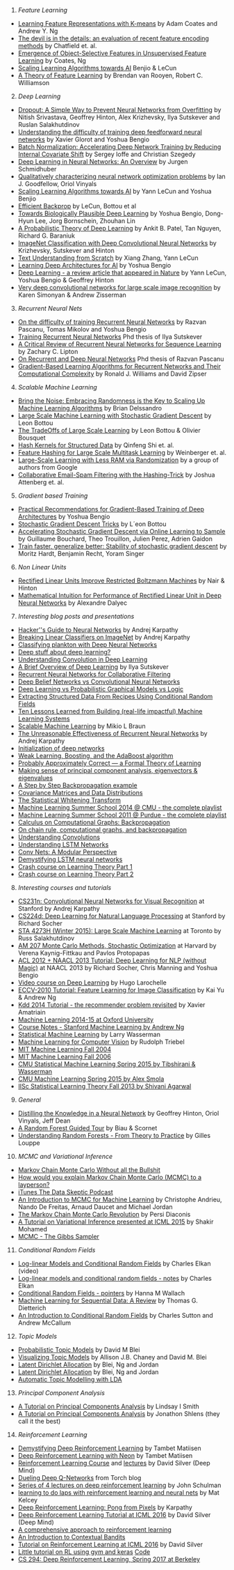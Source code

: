 1. *Feature Learning*
  * [Learning Feature Representations with K-means](http://www.cs.stanford.edu/~acoates/papers/coatesng_nntot2012.pdf) by Adam Coates and Andrew Y. Ng 
  * [The devil is in the details: an evaluation of recent feature encoding methods](http://www.robots.ox.ac.uk/~vgg/publications/2011/Chatfield11/chatfield11.pdf) by Chatfield et. al. 
  * [Emergence of Object-Selective Features in Unsupervised Feature Learning](http://www.cs.stanford.edu/~acoates/papers/coateskarpathyng_nips2012.pdf) by Coates, Ng
  * [Scaling Learning Algorithms towards AI](http://yann.lecun.com/exdb/publis/pdf/bengio-lecun-07.pdf) Benjio & LeCun
  * [A Theory of Feature Learning](http://arxiv.org/abs/1504.00083) by Brendan van Rooyen, Robert C. Williamson

2. *Deep Learning*
  * [Dropout: A Simple Way to Prevent Neural Networks from Overfitting](http://www.cs.toronto.edu/~rsalakhu/papers/srivastava14a.pdf) by Nitish Srivastava, Geoffrey Hinton, Alex Krizhevsky, Ilya Sutskever and Ruslan Salakhutdinov
  * [Understanding the difficulty of training deep feedforward neural networks](http://jmlr.org/proceedings/papers/v9/glorot10a/glorot10a.pdf) by Xavier Glorot and Yoshua Bengio
  * [Batch Normalization: Accelerating Deep Network Training by Reducing Internal Covariate Shift](http://arxiv.org/abs/1502.03167) by Sergey Ioffe and Christian Szegedy
  * [Deep Learning in Neural Networks: An Overview](http://arxiv.org/pdf/1404.7828v4.pdf) by Jurgen Schmidhuber
  * [Qualitatively characterizing neural network optimization problems](http://arxiv.org/abs/1412.6544) by Ian J. Goodfellow, Oriol Vinyals
  * [Scaling Learning Algorithms towards AI](http://yann.lecun.com/exdb/publis/pdf/bengio-lecun-07.pdf) by Yann LeCun and Yoshua Benjio
  * [Efficient Backprop](http://yann.lecun.com/exdb/publis/pdf/lecun-98b.pdf) by LeCun, Bottou et al
  * [Towards Biologically Plausible Deep Learning](http://arxiv.org/abs/1502.04156) by Yoshua Bengio, Dong-Hyun Lee, Jorg Bornschein, Zhouhan Lin
  * [A Probabilistic Theory of Deep Learning](http://arxiv.org/pdf/1504.00641v1.pdf) by Ankit B. Patel, Tan Nguyen, Richard G. Baraniuk
  * [ImageNet Classification with Deep Convolutional Neural Networks](http://www.cs.toronto.edu/~fritz/absps/imagenet.pdf) by Krizhevsky, Sutskever and Hinton
  * [Text Understanding from Scratch](http://arxiv.org/abs/1502.01710) by Xiang Zhang, Yann LeCun
  * [Learning Deep Architectures for AI](http://www.iro.umontreal.ca/~bengioy/papers/ftml_book.pdf) by Yoshua Bengio
  * [Deep Learning - a review article that appeared in Nature](http://sci-hub.org/downloads/d397/lecun2015.pdf) by Yann LeCun, Yoshua Bengio & Geoffrey Hinton
  * [Very deep convolutional networks for large scale image recognition](http://arxiv.org/pdf/1409.1556.pdf) by Karen Simonyan & Andrew Zisserman 

3. *Recurrent Neural Nets*
  * [On the difficulty of training Recurrent Neural Networks](http://arxiv.org/pdf/1211.5063v2.pdf) by Razvan Pascanu, Tomas Mikolov and Yoshua Bengio
  * [Training Recurrent Neural Networks](http://www.cs.utoronto.ca/~ilya/pubs/ilya_sutskever_phd_thesis.pdf) Phd thesis of Ilya Sutskever
  * [A Critical Review of Recurrent Neural Networks for Sequence Learning](http://arxiv.org/pdf/1506.00019v1.pdf) by Zachary C. Lipton
  * [On Recurrent and Deep Neural Networks](http://www-etud.iro.umontreal.ca/~pascanur/papers/thesis.pdf) Phd thesis of Razvan Pascanu
  * [Gradient-Based Learning Algorithms for Recurrent Networks and Their Computational Complexity](https://web.stanford.edu/class/psych209a/ReadingsByDate/02_25/Williams%20Zipser95RecNets.pdf) by Ronald J. Williams and David Zipser
  
4. *Scalable Machine Learning*
  * [Bring the Noise: Embracing Randomness is the Key to Scaling Up Machine Learning Algorithms](http://online.liebertpub.com/doi/pdf/10.1089/big.2013.0010) by Brian Delssandro
  * [Large Scale Machine Learning with Stochastic Gradient Descent](http://leon.bottou.org/publications/pdf/compstat-2010.pdf) by Leon Bottou
  * [The TradeOffs of Large Scale Learning](http://papers.nips.cc/paper/3323-the-tradeoffs-of-large-scale-learning.pdf) by Leon Bottou & Olivier Bousquet
  * [Hash Kernels for Structured Data](http://www.jmlr.org/papers/volume10/shi09a/shi09a.pdf) by Qinfeng Shi et. al.
  * [Feature Hashing for Large Scale Multitask Learning](http://arxiv.org/pdf/0902.2206.pdf) by Weinberger et. al.
  * [Large-Scale Learning with Less RAM via Randomization](http://www.eecs.tufts.edu/~dsculley/papers/round-model-icml.pdf) by a group of authors from Google
  * [Collaborative Email-Spam Filtering with the Hashing-Trick](http://ceas.cc/2009/papers/ceas2009-paper-11.pdf) by Joshua Attenberg et. al.

5. *Gradient based Training*
  * [Practical Recommendations for Gradient-Based Training of Deep Architectures](http://arxiv.org/pdf/1206.5533v2.pdf) by Yoshua Bengio
  * [Stochastic Gradient Descent Tricks](http://research.microsoft.com/pubs/192769/tricks-2012.pdf) by L´eon Bottou
  * [Accelerating Stochastic Gradient Descent via Online Learning to Sample](http://arxiv.org/pdf/1506.09016v1.pdf) by Guillaume Bouchard, Theo Trouillon, Julien Perez, Adrien Gaidon
  * [Train faster, generalize better: Stability of stochastic gradient descent](http://arxiv.org/abs/1509.01240#) by Moritz Hardt, Benjamin Recht, Yoram Singer

6. *Non Linear Units*
  * [Rectified Linear Units Improve Restricted Boltzmann Machines](http://citeseerx.ist.psu.edu/viewdoc/download?doi=10.1.1.165.6419&rep=rep1&type=pdf) by Nair & Hinton
  * [Mathematical Intuition for Performance of Rectified Linear Unit in Deep Neural Networks](https://www.academia.edu/7826776/Mathematical_Intuition_for_Performance_of_Rectified_Linear_Unit_in_Deep_Neural_Networks) by Alexandre Dalyec

7. *Interesting blog posts and presentations*
  * [Hacker''s Guide to Neural Networks](https://karpathy.github.io/neuralnets/) by Andrej Karpathy
  * [Breaking Linear Classifiers on ImageNet](http://karpathy.github.io/2015/03/30/breaking-convnets/) by Andrej Karpathy
  * [Classifying plankton with Deep Neural Networks](http://benanne.github.io/2015/03/17/plankton.html)
  * [Deep stuff about deep learning?](https://blogs.princeton.edu/imabandit/2015/03/20/deep-stuff-about-deep-learning/)
  * [Understanding Convolution in Deep Learning](https://timdettmers.wordpress.com/2015/03/26/convolution-deep-learning/)
  * [A Brief Overview of Deep Learning](http://yyue.blogspot.in/2015/01/a-brief-overview-of-deep-learning.html) by Ilya Sutskever
  * [Recurrent Neural Networks for Collaborative Filtering](http://erikbern.com/?p=589)
  * [Deep Belief Networks vs Convolutional Neural Networks](http://stackoverflow.com/questions/24545725/deep-belief-networks-vs-convolutional-neural-networks)
  * [Deep Learning vs Probabilistic Graphical Models vs Logic](http://quantombone.blogspot.in/2015/04/deep-learning-vs-probabilistic.html)
  * [Extracting Structured Data From Recipes Using Conditional Random Fields](http://open.blogs.nytimes.com/2015/04/09/extracting-structured-data-from-recipes-using-conditional-random-fields/?_r=0)
  * [Ten Lessons Learned from Building (real-life impactful) Machine Learning Systems](http://technocalifornia.blogspot.in/2014/12/ten-lessons-learned-from-building-real.html)
  * [Scalable Machine Learning](http://de.slideshare.net/mikiobraun/scalable-machine-learning-47862907) by Mikio L Braun
  * [The Unreasonable Effectiveness of Recurrent Neural Networks](http://karpathy.github.io/2015/05/21/rnn-effectiveness/) by Andrej Karpathy
  * [Initialization of deep networks](http://deepdish.io/2015/02/24/network-initialization/)
  * [Weak Learning, Boosting, and the AdaBoost algorithm](http://jeremykun.com/2015/05/18/boosting-census/)
  * [Probably Approximately Correct — a Formal Theory of Learning](http://jeremykun.com/2014/01/02/probably-approximately-correct-a-formal-theory-of-learning/)
  * [Making sense of principal component analysis, eigenvectors & eigenvalues](http://stats.stackexchange.com/questions/2691/making-sense-of-principal-component-analysis-eigenvectors-eigenvalues)
  * [A Step by Step Backpropagation example](http://mattmazur.com/2015/03/17/a-step-by-step-backpropagation-example/)
  * [Covariance Matrices and Data Distributions](https://theclevermachine.wordpress.com/2013/03/29/covariance-matrices-and-data-distributions/)
  * [The Statistical Whitening Transform](https://theclevermachine.wordpress.com/2013/03/30/the-statistical-whitening-transform/)
  * [Machine Learning Summer School 2014 @ CMU - the complete playlist](https://www.youtube.com/playlist?list=PLZSO_6-bSqHQCIYxE3ycGLXHMjK3XV7Iz)
  * [Machine Learning Summer School 2011 @ Purdue - the complete playlist](https://www.youtube.com/playlist?list=PL2A65507F7D725EFB)
  * [Calculus on Computational Graphs: Backpropagation](http://colah.github.io/posts/2015-08-Backprop/)
  * [On chain rule, computational graphs, and backpropagation](http://outlace.com/Computational-Graph/)
  * [Understanding Convolutions](http://colah.github.io/posts/2014-07-Understanding-Convolutions/)
  * [Understanding LSTM Networks](http://colah.github.io/posts/2015-08-Understanding-LSTMs/)
  * [Conv Nets: A Modular Perspective](http://colah.github.io/posts/2014-07-Conv-Nets-Modular/)
  * [Demystifying LSTM neural networks](http://blog.terminal.com/demistifying-long-short-term-memory-lstm-recurrent-neural-networks/)
  * [Crash course on Learning Theory Part 1](https://blogs.princeton.edu/imabandit/2015/10/13/crash-course-on-learning-theory-part-1/)
  * [Crash course on Learning Theory Part 2](https://blogs.princeton.edu/imabandit/2015/10/22/crash-course-on-learning-theory-part-2/)

8. *Interesting courses and tutorials* 
  * [CS231n: Convolutional Neural Networks for Visual Recognition](http://cs231n.stanford.edu/) at Stanford by Andrej Karpathy
  * [CS224d: Deep Learning for Natural Language Processing](http://cs224d.stanford.edu/) at Stanford by Richard Socher
  * [STA 4273H (Winter 2015): Large Scale Machine Learning](http://www.cs.toronto.edu/~rsalakhu/STA4273_2015/) at Toronto by Russ Salakhutdinov
  * [AM 207 Monte Carlo Methods, Stochastic Optimization](http://am207.org/) at Harvard by Verena Kaynig-Fittkau and Pavlos Protopapas 
  * [ACL 2012 + NAACL 2013 Tutorial: Deep Learning for NLP (without Magic)](http://www.socher.org/index.php/DeepLearningTutorial/DeepLearningTutorial) at NAACL 2013 by Richard Socher, Chris Manning and Yoshua Bengio
  * [Video course on Deep Learning](https://www.youtube.com/playlist?list=PL6Xpj9I5qXYEcOhn7TqghAJ6NAPrNmUBH) by Hugo Larochelle
  * [ECCV-2010 Tutorial: Feature Learning for Image Classification](http://ufldl.stanford.edu/eccv10-tutorial/) by Kai Yu & Andrew Ng
  * [Kdd 2014 Tutorial - the recommender problem revisited](http://www.slideshare.net/xamat/kdd-2014-tutorial-the-recommender-problem-revisited) by Xavier Amatriain
  * [Machine Learning 2014-15 at Oxford University](https://www.cs.ox.ac.uk/people/nando.defreitas/machinelearning/)
  * [Course Notes - Stanford Machine Learning by Andrew Ng](http://www.holehouse.org/mlclass/index.html)
  * [Statistical Machine Learning](https://www.youtube.com/playlist?list=PLjbUi5mgii6BWEUZf7He6nowWvGne_Y8r) by Larry Wasserman
  * [Machine Learning for Computer Vision](http://www.computervisiontalks.com/tag/ml-for-computer-vision-course/) by Rudolph Triebel
  * [MIT Machine Learning Fall 2004](http://www.ai.mit.edu/courses/6.867-f04/lectures.html)
  * [MIT Machine Learning Fall 2006](http://ocw.mit.edu/courses/electrical-engineering-and-computer-science/6-867-machine-learning-fall-2006/)
  * [CMU Statistical Machine Learning Spring 2015 by Tibshirani & Wasserman](http://www.stat.cmu.edu/~larry/=sml/)
  * [CMU Machine Learning Spring 2015 by Alex Smola](http://www.computervisiontalks.com/tag/machine-learning-class-10-701/)
  * [IISc Statistical Learning Theory Fall 2013 by Shivani Agarwal](http://www.shivani-agarwal.net/Teaching/E0370/Aug-2013/index.html)

9. *General*
  * [Distilling the Knowledge in a Neural Network](http://arxiv.org/abs/1503.02531) by Geoffrey Hinton, Oriol Vinyals, Jeff Dean
  * [A Random Forest Guided Tour](http://www.lsta.upmc.fr/BIAU/bs.pdf) by Biau & Scornet
  * [Understanding Random Forests - From Theory to Practice](http://arxiv.org/pdf/1407.7502v3.pdf) by Gilles Louppe

10. *MCMC and Variational Inference*
  * [Markov Chain Monte Carlo Without all the Bullshit](http://jeremykun.com/2015/04/06/markov-chain-monte-carlo-without-all-the-bullshit/)
  * [How would you explain Markov Chain Monte Carlo (MCMC) to a layperson?](http://stats.stackexchange.com/questions/165/how-would-you-explain-markov-chain-monte-carlo-mcmc-to-a-layperson)
  * [iTunes The Data Skeptic Podcast](https://itunes.apple.com/us/podcast/mini-markov-chain-monte-carlo/id890348705?i=339051856&mt=2)
  * [An Introduction to MCMC for Machine Learning](http://www.cs.ubc.ca/~arnaud/andrieu_defreitas_doucet_jordan_intromontecarlomachinelearning.pdf) by Christophe Andrieu, Nando De Freitas, Arnaud Daucet and Michael Jordan
  * [The Markov Chain Monte Carlo Revolution](http://statweb.stanford.edu/~cgates/PERSI/papers/MCMCRev.pdf) by Persi Diaconis
  * [A Tutorial on Variational Inference presented at ICML 2015](http://shakirm.com/papers/VITutorial.pdf) by Shakir Mohamed
  * [MCMC - The Gibbs Sampler](https://theclevermachine.wordpress.com/2012/11/05/mcmc-the-gibbs-sampler/)
 
11. *Conditional Random Fields*
  * [Log-linear Models and Conditional Random Fields](http://videolectures.net/cikm08_elkan_llmacrf/) by Charles Elkan (video)
  * [Log-linear models and conditional random fields - notes](http://www.cs.columbia.edu/~smaskey/CS6998-0412/supportmaterial/cikmtutorial.pdf) by Charles Elkan
  * [Conditional Random Fields - pointers](http://www.inference.phy.cam.ac.uk/hmw26/crf/) by Hanna M Wallach
  * [Machine Learning for Sequential Data: A Review](http://web.engr.oregonstate.edu/~tgd/publications/mlsd-ssspr.pdf) by Thomas G. Dietterich
  * [An Introduction to Conditional Random Fields](http://homepages.inf.ed.ac.uk/csutton/publications/crftutv2.pdf) by Charles Sutton and Andrew McCallum

12. *Topic Models*
  * [Probabilistic Topic Models](https://www.cs.princeton.edu/~blei/papers/Blei2012.pdf) by David M Blei
  * [Visualizing Topic Models](http://ajbc.io/projects/papers/ChaneyBlei2012.pdf) by Allison J.B. Chaney and David M. Blei
  * [Latent Dirichlet Allocation](http://www.cs.stanford.edu/people/ang//papers/nips01-lda.pdf) by Blei, Ng and Jordan
  * [Latent Dirichlet Allocation](http://www.jmlr.org/papers/volume3/blei03a/blei03a.pdf) by Blei, Ng and Jordan
  * [Automatic Topic Modelling with LDA](http://engineering.intenthq.com/2015/02/automatic-topic-modelling-with-lda/)

13. *Principal Component Analysis*
  * [A Tutorial on Principal Components Analysis](http://www.cs.otago.ac.nz/cosc453/student_tutorials/principal_components.pdf) by Lindsay I Smith
  * [A Tutorial on Principal Components Analysis](http://arxiv.org/pdf/1404.1100.pdf) by Jonathon Shlens (they call it the best)

14. *Reinforcement Learning*
  * [Demystifying Deep Reinforcement Learning](http://neuro.cs.ut.ee/demystifying-deep-reinforcement-learning/) by Tambet Matiisen
  * [Deep Reinforcement Learning with Neon](http://neuro.cs.ut.ee/deep-reinforcement-learning-with-neon/) by Tambet Matiisen
  * [Reinforcement Learning Course](https://www.youtube.com/playlist?list=PL5X3mDkKaJrL42i_jhE4N-p6E2Ol62Ofa) and [lectures](http://www0.cs.ucl.ac.uk/staff/D.Silver/web/Teaching.html) by David Silver (Deep Mind)
  * [Dueling Deep Q-Networks](http://torch.ch/blog/2016/04/30/dueling_dqn.html) from Torch blog
  * [Series of 4 lectures on deep reinforcement learning](https://www.youtube.com/watch?v=oPGVsoBonLM) by John Schulman
  * [learning to do laps with reinforcement learning and neural nets](http://matpalm.com/blog/drivebot/) by Mat Kelcey
  * [Deep Reinforcement Learning: Pong from Pixels](http://karpathy.github.io/2016/05/31/rl/) by Karpathy
  * [Deep Reinforcement Learning Tutorial at ICML 2016](http://icml.cc/2016/tutorials/deep_rl_tutorial.pdf) by David Silver (Deep Mind)
  * [A comprehensive approach to reinforcement learning](http://blog.deeprobotics.es/robots,/ai,/deep/learning,/rl,/reinforcement/learning/2016/07/10/rl-tutorial/)
  * [An Introduction to Contextual Bandits](http://blog.getstream.io/introduction-contextual-bandits/)
  * [Tutorial on Reinforcement Learning at ICML 2016](http://techtalks.tv/talks/deep-reinforcement-learning/62360/) by David Silver
  * [Little tutorial on RL using gym and keras](https://keon.io/rl/deep-q-learning-with-keras-and-gym/) [Code](https://github.com/keon/deep-q-learning)
  * [CS 294: Deep Reinforcement Learning, Spring 2017 at Berkeley](http://rll.berkeley.edu/deeprlcourse/)
 
